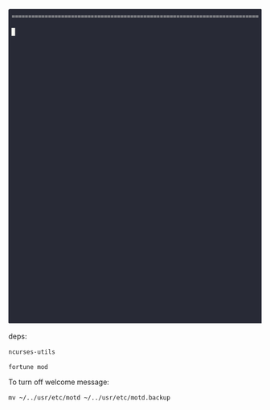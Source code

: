 ![demo.gif](https://github.com/Muzraf/.dotfiles/blob/main/demo.gif)

deps: 
```
ncurses-utils
```
```
fortune mod
```

To turn off welcome message:
```
mv ~/../usr/etc/motd ~/../usr/etc/motd.backup
```

